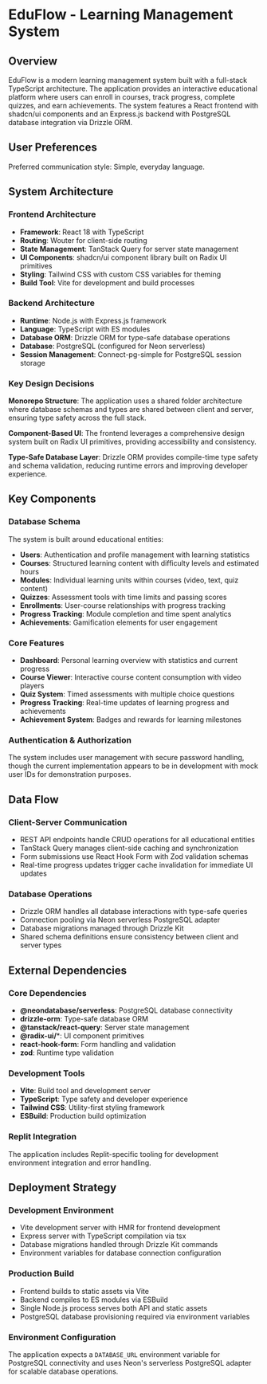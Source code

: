 # EduFlow - Learning Management System

## Overview

EduFlow is a modern learning management system built with a full-stack TypeScript architecture. The application provides an interactive educational platform where users can enroll in courses, track progress, complete quizzes, and earn achievements. The system features a React frontend with shadcn/ui components and an Express.js backend with PostgreSQL database integration via Drizzle ORM.

## User Preferences

Preferred communication style: Simple, everyday language.

## System Architecture

### Frontend Architecture
- **Framework**: React 18 with TypeScript
- **Routing**: Wouter for client-side routing
- **State Management**: TanStack Query for server state management
- **UI Components**: shadcn/ui component library built on Radix UI primitives
- **Styling**: Tailwind CSS with custom CSS variables for theming
- **Build Tool**: Vite for development and build processes

### Backend Architecture
- **Runtime**: Node.js with Express.js framework
- **Language**: TypeScript with ES modules
- **Database ORM**: Drizzle ORM for type-safe database operations
- **Database**: PostgreSQL (configured for Neon serverless)
- **Session Management**: Connect-pg-simple for PostgreSQL session storage

### Key Design Decisions

**Monorepo Structure**: The application uses a shared folder architecture where database schemas and types are shared between client and server, ensuring type safety across the full stack.

**Component-Based UI**: The frontend leverages a comprehensive design system built on Radix UI primitives, providing accessibility and consistency.

**Type-Safe Database Layer**: Drizzle ORM provides compile-time type safety and schema validation, reducing runtime errors and improving developer experience.

## Key Components

### Database Schema
The system is built around educational entities:
- **Users**: Authentication and profile management with learning statistics
- **Courses**: Structured learning content with difficulty levels and estimated hours
- **Modules**: Individual learning units within courses (video, text, quiz content)
- **Quizzes**: Assessment tools with time limits and passing scores
- **Enrollments**: User-course relationships with progress tracking
- **Progress Tracking**: Module completion and time spent analytics
- **Achievements**: Gamification elements for user engagement

### Core Features
- **Dashboard**: Personal learning overview with statistics and current progress
- **Course Viewer**: Interactive course content consumption with video players
- **Quiz System**: Timed assessments with multiple choice questions
- **Progress Tracking**: Real-time updates of learning progress and achievements
- **Achievement System**: Badges and rewards for learning milestones

### Authentication & Authorization
The system includes user management with secure password handling, though the current implementation appears to be in development with mock user IDs for demonstration purposes.

## Data Flow

### Client-Server Communication
- REST API endpoints handle CRUD operations for all educational entities
- TanStack Query manages client-side caching and synchronization
- Form submissions use React Hook Form with Zod validation schemas
- Real-time progress updates trigger cache invalidation for immediate UI updates

### Database Operations
- Drizzle ORM handles all database interactions with type-safe queries
- Connection pooling via Neon serverless PostgreSQL adapter
- Database migrations managed through Drizzle Kit
- Shared schema definitions ensure consistency between client and server types

## External Dependencies

### Core Dependencies
- **@neondatabase/serverless**: PostgreSQL database connectivity
- **drizzle-orm**: Type-safe database ORM
- **@tanstack/react-query**: Server state management
- **@radix-ui/***: UI component primitives
- **react-hook-form**: Form handling and validation
- **zod**: Runtime type validation

### Development Tools
- **Vite**: Build tool and development server
- **TypeScript**: Type safety and developer experience
- **Tailwind CSS**: Utility-first styling framework
- **ESBuild**: Production build optimization

### Replit Integration
The application includes Replit-specific tooling for development environment integration and error handling.

## Deployment Strategy

### Development Environment
- Vite development server with HMR for frontend development
- Express server with TypeScript compilation via tsx
- Database migrations handled through Drizzle Kit commands
- Environment variables for database connection configuration

### Production Build
- Frontend builds to static assets via Vite
- Backend compiles to ES modules via ESBuild
- Single Node.js process serves both API and static assets
- PostgreSQL database provisioning required via environment variables

### Environment Configuration
The application expects a `DATABASE_URL` environment variable for PostgreSQL connectivity and uses Neon's serverless PostgreSQL adapter for scalable database operations.